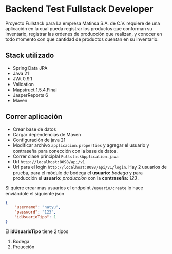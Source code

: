 # Backend Test Fullstack Developer
Proyecto Fullstack para La empresa Matinsa S.A. de C.V. requiere de una aplicación en la cual pueda registrar los productos que conforman su inventario, registrar las ordenes de producción que realizan, y conocer en todo momento con que cantidad de productos cuentan en su inventario.

## Stack utilizado
- Spring Data JPA
- Java 21
- JWt 0.9.1
- Validation
- Mapstruct 1.5.4.Final
- JasperReports 6
- Maven

## Correr aplicación
- Crear base de datos
- Cargar dependencias de Maven
- Configuración de java 21
- Modificar archivo `applicacion.properties` y agregar el usuario y contraseña para conección con la base de datos.
- Correr clase principlal `FullstackApplication.java`
- Url `http://localhost:8098/api/v1`
- Url para el login `http://localhost:8098/api/v1/login`. Hay 2 usuarios de prueba, para el módulo de bodega el **usuario:** *bodega* y para producción el **usuario:** *produccion* con la **contraseña:** *123* .

Si quiere crear más usuarios el endpoint `/usuario/create` lo hace enviándole el siguiente json
```json
{
    "username": "natyu",
    "password": "123",
    "idUsuarioTipo": 1
}
```
El **idUsuarioTipo** tiene 2 tipos
1. Bodega
2. Proucción

